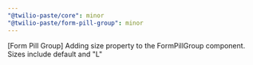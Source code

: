 ```yaml
---
"@twilio-paste/core": minor
"@twilio-paste/form-pill-group": minor
---
```


[Form Pill Group] Adding size property to the FormPillGroup component. Sizes include default and "L"
